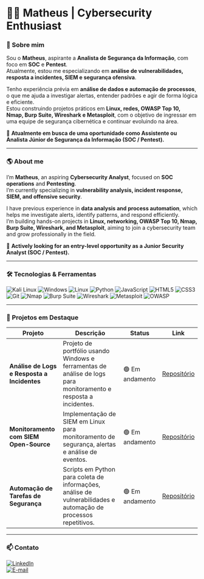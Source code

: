# 🧑‍💻 Matheus | Cybersecurity Enthusiast  

### 👋 Sobre mim  

Sou o **Matheus**, aspirante a **Analista de Segurança da Informação**, com foco em **SOC** e **Pentest**.  
Atualmente, estou me especializando em **análise de vulnerabilidades, resposta a incidentes, SIEM e segurança ofensiva**.  

Tenho experiência prévia em **análise de dados e automação de processos**, o que me ajuda a investigar alertas, entender padrões e agir de forma lógica e eficiente.  
Estou construindo projetos práticos em **Linux, redes, OWASP Top 10, Nmap, Burp Suite, Wireshark e Metasploit**, com o objetivo de ingressar em uma equipe de segurança cibernética e continuar evoluindo na área.  

🚀 **Atualmente em busca de uma oportunidade como Assistente ou Analista Júnior de Segurança da Informação (SOC / Pentest).**  

---

### 🌎 About me  

I’m **Matheus**, an aspiring **Cybersecurity Analyst**, focused on **SOC operations** and **Pentesting**.  
I’m currently specializing in **vulnerability analysis, incident response, SIEM, and offensive security**.  

I have previous experience in **data analysis and process automation**, which helps me investigate alerts, identify patterns, and respond efficiently.  
I’m building hands-on projects in **Linux, networking, OWASP Top 10, Nmap, Burp Suite, Wireshark, and Metasploit**, aiming to join a cybersecurity team and grow professionally in the field.  

🚀 **Actively looking for an entry-level opportunity as a Junior Security Analyst (SOC / Pentest).**  

---

### 🛠️ Tecnologias & Ferramentas  

![Kali Linux](https://img.shields.io/badge/Kali_Linux-262626?style=for-the-badge&logo=kali-linux&logoColor=white)
![Windows](https://img.shields.io/badge/Windows-0078D6?style=for-the-badge&logo=windows&logoColor=white)
![Linux](https://img.shields.io/badge/Linux-FCC624?style=for-the-badge&logo=linux&logoColor=black)
![Python](https://img.shields.io/badge/Python-3776AB?style=for-the-badge&logo=python&logoColor=white)
![JavaScript](https://img.shields.io/badge/JavaScript-F7DF1E?style=for-the-badge&logo=javascript&logoColor=black)
![HTML5](https://img.shields.io/badge/HTML5-E34F26?style=for-the-badge&logo=html5&logoColor=white)
![CSS3](https://img.shields.io/badge/CSS3-1572B6?style=for-the-badge&logo=css3&logoColor=white)
![Git](https://img.shields.io/badge/Git-F05032?style=for-the-badge&logo=git&logoColor=white)
![Nmap](https://img.shields.io/badge/Nmap-008000?style=for-the-badge)
![Burp Suite](https://img.shields.io/badge/Burp_Suite-FF5722?style=for-the-badge)
![Wireshark](https://img.shields.io/badge/Wireshark-1DA1F2?style=for-the-badge)
![Metasploit](https://img.shields.io/badge/Metasploit-990000?style=for-the-badge)
![OWASP](https://img.shields.io/badge/OWASP-FF6F61?style=for-the-badge)

---

### 🌟 Projetos em Destaque  

| Projeto | Descrição | Status | Link |
|---------|-----------|--------|------|
| **Análise de Logs e Resposta a Incidentes** | Projeto de portfólio usando Windows e ferramentas de análise de logs para monitoramento e resposta a incidentes. | 🟢 Em andamento | [Repositório](#) |
| **Monitoramento com SIEM Open-Source** | Implementação de SIEM em Linux para monitoramento de segurança, alertas e análise de eventos. | 🟢 Em andamento | [Repositório](#) |
| **Automação de Tarefas de Segurança** | Scripts em Python para coleta de informações, análise de vulnerabilidades e automação de processos repetitivos. | 🟢 Em andamento | [Repositório](#) |

---

### 📫 Contato  

[![LinkedIn](https://img.shields.io/badge/LinkedIn-0077B5?style=for-the-badge&logo=linkedin&logoColor=white)](#)  
[![E-mail](https://img.shields.io/badge/Email-8B89CC?style=for-the-badge&logo=gmail&logoColor=white)](#)
